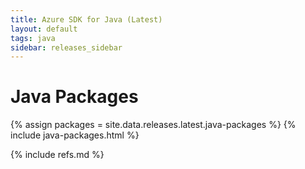 ```yaml
---
title: Azure SDK for Java (Latest)
layout: default
tags: java
sidebar: releases_sidebar
---
```


# Java Packages

{% assign packages = site.data.releases.latest.java-packages %}
{% include java-packages.html %}

{% include refs.md %}
